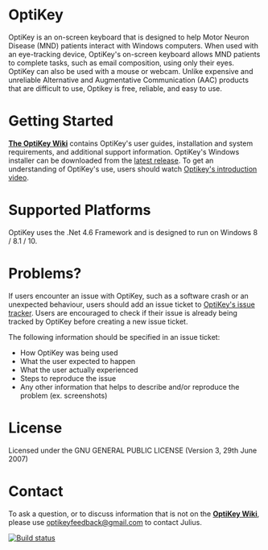 # OptiKey

OptiKey is an on-screen keyboard that is designed to help Motor Neuron Disease (MND) patients interact with Windows computers. When used with an eye-tracking device, OptiKey's on-screen keyboard allows MND patients to complete tasks, such as email composition, using only their eyes. OptiKey can also be used with a mouse or webcam. Unlike expensive and unreliable Alternative and Augmentative Communication (AAC) products that are difficult to use, Optikey is free, reliable, and easy to use.

# Getting Started

[**The OptiKey Wiki**](https://github.com/OptiKey/OptiKey/wiki) contains OptiKey's user guides, installation and system requirements, and additional support information. OptiKey's Windows installer can be downloaded from the [latest release](https://github.com/JuliusSweetland/OptiKey/releases/latest). To get an understanding of OptiKey's use, users should watch [Optikey's introduction video](https://www.youtube.com/watch?v=HLkyORh7vKk).

# Supported Platforms

OptiKey uses the .Net 4.6 Framework and is designed to run on Windows 8 / 8.1 / 10.

# Problems?

If users encounter an issue with OptiKey, such as a software crash or an unexpected behaviour, users should add an issue ticket to [OptiKey's issue tracker](https://github.com/OptiKey/OptiKey/issues). Users are encouraged to check if their issue is already being tracked by OptiKey before creating a new issue ticket.

The following information should be specified in an issue ticket:

* How OptiKey was being used
* What the user expected to happen
* What the user actually experienced
* Steps to reproduce the issue
* Any other information that helps to describe and/or reproduce the problem (ex. screenshots)

# License

Licensed under the GNU GENERAL PUBLIC LICENSE (Version 3, 29th June 2007)

# Contact

To ask a question, or to discuss information that is not on the [**OptiKey Wiki**](https://github.com/JuliusSweetland/OptiKey/wiki/), please use <optikeyfeedback@gmail.com> to contact Julius.

[![Build status](https://dev.azure.com/optikey/optikey/_apis/build/status/optikey-CI)](https://dev.azure.com/optikey/optikey/_build/latest?definitionId=-1)
